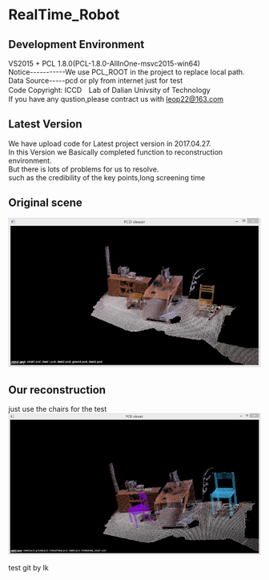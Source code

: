 # RealTime_Robot
##  Development Environment
VS2015 + PCL 1.8.0(PCL-1.8.0-AllInOne-msvc2015-win64)<br/>
Notice-----------We use PCL_ROOT in the project to replace local path.  
Data Source-----pcd or ply from internet just for test  
Code Copyright: ICCD　Lab of Dalian Univsity of Technology    
If you have any qustion,please contract us with leop22@163.com
## Latest Version
We have upload code for Latest project version in  2017.04.27.<br/>
In this Version we  Basically completed function to reconstruction environment.<br/>
But there is lots of problems for us to resolve.<br/>
such as the credibility of the key points,long screening time
## Original scene
![](https://github.com/ICCD/RealTime_Robot/blob/master/img/orginal.png)
## Our reconstruction
just use the chairs for the test
![](https://github.com/ICCD/RealTime_Robot/blob/master/img/re.png)

test git by lk


 
